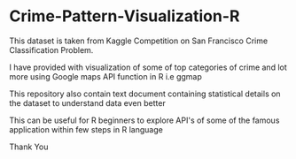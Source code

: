 # Crime-Pattern-Visualization-R
This dataset is taken from Kaggle Competition on San Francisco Crime Classification Problem. 

I have provided with visualization of some of top categories of crime and lot more using Google maps API function in R i.e ggmap

This repository also contain text document containing statistical details on the dataset to understand data even better

This can be useful for R beginners to explore API's of some of the famous application within few steps in R language

Thank You

